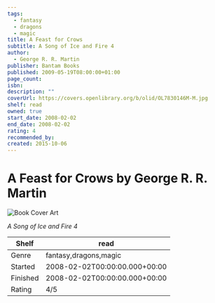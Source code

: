 ```yaml
---
tags:
  - fantasy
  - dragons
  - magic
title: A Feast for Crows
subtitle: A Song of Ice and Fire 4
author:
  - George R. R. Martin
publisher: Bantam Books
published: 2009-05-19T08:00:00+01:00
page_count:
isbn:
description: ""
coverUrl: https://covers.openlibrary.org/b/olid/OL7830146M-M.jpg
shelf: read
owned: true
start_date: 2008-02-02
end_date: 2008-02-02
rating: 4
recommended_by:
created: 2015-10-06
---
```


# A Feast for Crows by George R. R. Martin

![Book Cover Art](https://covers.openlibrary.org/b/olid/OL7830146M-M.jpg)

_A Song of Ice and Fire 4_

| Shelf | read |
| --- | --- |
| Genre | fantasy,dragons,magic |
| Started | 2008-02-02T00:00:00.000+00:00 |
| Finished | 2008-02-02T00:00:00.000+00:00 |
| Rating | 4/5 |

